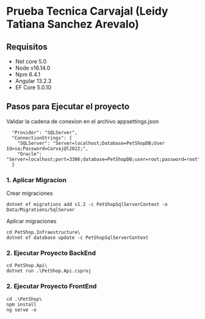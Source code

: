 # Prueba Tecnica Carvajal (Leidy Tatiana Sanchez Arevalo)

## Requisitos 
 * Net core 5.0
 * Node v16.14.0
 * Npm 8.4.1
 * Angular 13.2.3
 * EF Core 5.0.10


## Pasos para Ejecutar el proyecto

Validar la cadena de conexion en el archivo appsettings.json
~~~
  "Provider": "SQLServer",
  "ConnectionStrings": {
    "SQLServer": "Server=localhost;Database=PetShopDB;User Id=sa;Password=Carvaj@l2022;",
    "Oracle": "Server=localhost;port=3306;database=PetShopDB;user=root;password=root"
  }
~~~

### 1. Aplicar Migracion 

Crear  migraciones
~~~
dotnet ef migrations add v1.2 -c PetShopSqlServerContext -o Data/Migrations/SqlServer
~~~
Aplicar migraciones
~~~
cd PetShop.Infraestructure\
dotnet ef database update -c PetShopSqlServerContext
~~~

### 2. Ejecutar Proyecto BackEnd
~~~
cd PetShop.Api\
dotnet run .\PetShop.Api.csproj
~~~

### 2. Ejecutar Proyecto FrontEnd
~~~
cd .\PetShop\ 
npm install
ng serve -o
~~~